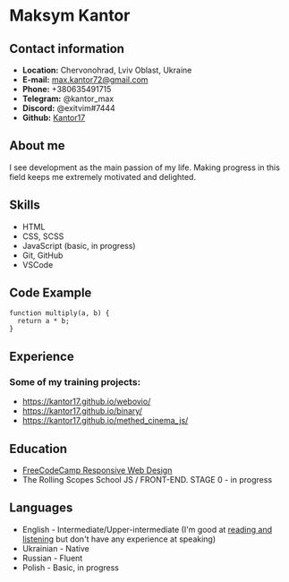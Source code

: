 # Maksym Kantor
## Contact information
- **Location:** Chervonohrad, Lviv Oblast, Ukraine
- **E-mail:** max.kantor72@gmail.com
- **Phone:** +380635491715
- **Telegram:** @kantor_max
- **Discord:** @exitvim#7444
- **Github:** [Kantor17](https://github.com/Kantor17)

## About me
I see development as the main passion of my life. Making progress in this field keeps me extremely motivated and delighted.
## Skills 
- HTML
- CSS, SCSS
- JavaScript (basic, in progress)
- Git, GitHub
- VSCode

## Code Example
```
function multiply(a, b) {
  return a * b;
}
```
## Experience 
### Some of my training projects:
- https://kantor17.github.io/webovio/
- https://kantor17.github.io/binary/
- https://kantor17.github.io/methed_cinema_js/

## Education
- [FreeCodeCamp Responsive Web Design](https://www.freecodecamp.org/certification/kantor17/responsive-web-design)
- The Rolling Scopes School JS / FRONT-END. STAGE 0 - in progress

## Languages 
- English - Intermediate/Upper-intermediate (I'm good at [reading and listening](https://www.efset.org/cert/uLBCxF) but don't have any experience at speaking)
- Ukrainian - Native
- Russian - Fluent
- Polish - Basic, in progress
